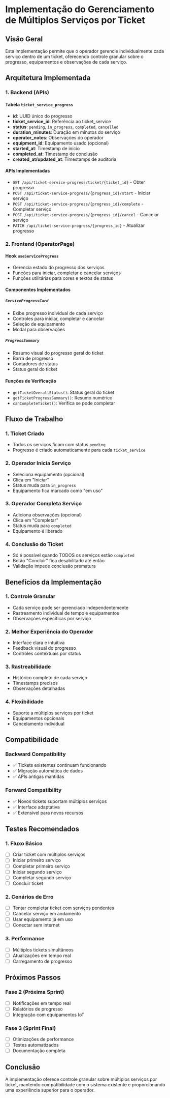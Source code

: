 # Implementação do Gerenciamento de Múltiplos Serviços por Ticket

## Visão Geral

Esta implementação permite que o operador gerencie individualmente cada serviço dentro de um ticket, oferecendo controle granular sobre o progresso, equipamentos e observações de cada serviço.

## Arquitetura Implementada

### 1. Backend (APIs)

#### Tabela `ticket_service_progress`
- **id**: UUID único do progresso
- **ticket_service_id**: Referência ao ticket_service
- **status**: `pending`, `in_progress`, `completed`, `cancelled`
- **duration_minutes**: Duração em minutos do serviço
- **operator_notes**: Observações do operador
- **equipment_id**: Equipamento usado (opcional)
- **started_at**: Timestamp de início
- **completed_at**: Timestamp de conclusão
- **created_at/updated_at**: Timestamps de auditoria

#### APIs Implementadas
- `GET /api/ticket-service-progress/ticket/{ticket_id}` - Obter progresso
- `POST /api/ticket-service-progress/{progress_id}/start` - Iniciar serviço
- `POST /api/ticket-service-progress/{progress_id}/complete` - Completar serviço
- `POST /api/ticket-service-progress/{progress_id}/cancel` - Cancelar serviço
- `PATCH /api/ticket-service-progress/{progress_id}` - Atualizar progresso

### 2. Frontend (OperatorPage)

#### Hook `useServiceProgress`
- Gerencia estado do progresso dos serviços
- Funções para iniciar, completar e cancelar serviços
- Funções utilitárias para cores e textos de status

#### Componentes Implementados

##### `ServiceProgressCard`
- Exibe progresso individual de cada serviço
- Controles para iniciar, completar e cancelar
- Seleção de equipamento
- Modal para observações

##### `ProgressSummary`
- Resumo visual do progresso geral do ticket
- Barra de progresso
- Contadores de status
- Status geral do ticket

#### Funções de Verificação
- `getTicketOverallStatus()`: Status geral do ticket
- `getTicketProgressSummary()`: Resumo numérico
- `canCompleteTicket()`: Verifica se pode completar

## Fluxo de Trabalho

### 1. Ticket Criado
- Todos os serviços ficam com status `pending`
- Progresso é criado automaticamente para cada `ticket_service`

### 2. Operador Inicia Serviço
- Seleciona equipamento (opcional)
- Clica em "Iniciar"
- Status muda para `in_progress`
- Equipamento fica marcado como "em uso"

### 3. Operador Completa Serviço
- Adiciona observações (opcional)
- Clica em "Completar"
- Status muda para `completed`
- Equipamento é liberado

### 4. Conclusão do Ticket
- Só é possível quando TODOS os serviços estão `completed`
- Botão "Concluir" fica desabilitado até então
- Validação impede conclusão prematura

## Benefícios da Implementação

### 1. Controle Granular
- Cada serviço pode ser gerenciado independentemente
- Rastreamento individual de tempo e equipamentos
- Observações específicas por serviço

### 2. Melhor Experiência do Operador
- Interface clara e intuitiva
- Feedback visual do progresso
- Controles contextuais por status

### 3. Rastreabilidade
- Histórico completo de cada serviço
- Timestamps precisos
- Observações detalhadas

### 4. Flexibilidade
- Suporte a múltiplos serviços por ticket
- Equipamentos opcionais
- Cancelamento individual

## Compatibilidade

### Backward Compatibility
- ✅ Tickets existentes continuam funcionando
- ✅ Migração automática de dados
- ✅ APIs antigas mantidas

### Forward Compatibility
- ✅ Novos tickets suportam múltiplos serviços
- ✅ Interface adaptativa
- ✅ Extensível para novos recursos

## Testes Recomendados

### 1. Fluxo Básico
- [ ] Criar ticket com múltiplos serviços
- [ ] Iniciar primeiro serviço
- [ ] Completar primeiro serviço
- [ ] Iniciar segundo serviço
- [ ] Completar segundo serviço
- [ ] Concluir ticket

### 2. Cenários de Erro
- [ ] Tentar completar ticket com serviços pendentes
- [ ] Cancelar serviço em andamento
- [ ] Usar equipamento já em uso
- [ ] Conectar sem internet

### 3. Performance
- [ ] Múltiplos tickets simultâneos
- [ ] Atualizações em tempo real
- [ ] Carregamento de progresso

## Próximos Passos

### Fase 2 (Próxima Sprint)
- [ ] Notificações em tempo real
- [ ] Relatórios de progresso
- [ ] Integração com equipamentos IoT

### Fase 3 (Sprint Final)
- [ ] Otimizações de performance
- [ ] Testes automatizados
- [ ] Documentação completa

## Conclusão

A implementação oferece controle granular sobre múltiplos serviços por ticket, mantendo compatibilidade com o sistema existente e proporcionando uma experiência superior para o operador. 